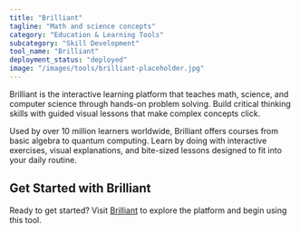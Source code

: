 ```yaml
---
title: "Brilliant"
tagline: "Math and science concepts"
category: "Education & Learning Tools"
subcategory: "Skill Development"
tool_name: "Brilliant"
deployment_status: "deployed"
image: "/images/tools/brilliant-placeholder.jpg"
---
```

Brilliant is the interactive learning platform that teaches math, science, and computer science through hands-on problem solving. Build critical thinking skills with guided visual lessons that make complex concepts click.

Used by over 10 million learners worldwide, Brilliant offers courses from basic algebra to quantum computing. Learn by doing with interactive exercises, visual explanations, and bite-sized lessons designed to fit into your daily routine.
## Get Started with Brilliant

Ready to get started? Visit [Brilliant](https://brilliant.com) to explore the platform and begin using this tool.
